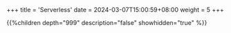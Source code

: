 +++
title = 'Serverless'
date = 2024-03-07T15:00:59+08:00
weight = 5
+++

{{%children depth="999" description="false" showhidden="true" %}}